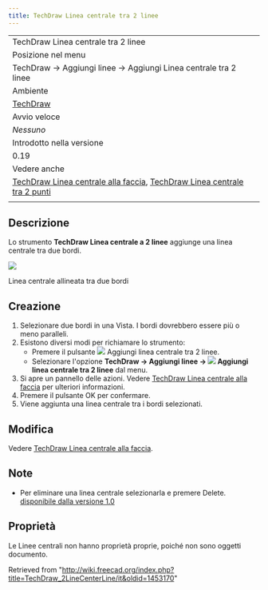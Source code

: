 ```yaml
---
title: TechDraw Linea centrale tra 2 linee
---
```

|  |
| --- |
| TechDraw Linea centrale tra 2 linee |
| Posizione nel menu |
| TechDraw → Aggiungi linee → Aggiungi Linea centrale tra 2 linee |
| Ambiente |
| [TechDraw](/TechDraw_Workbench/it "TechDraw Workbench/it") |
| Avvio veloce |
| *Nessuno* |
| Introdotto nella versione |
| 0.19 |
| Vedere anche |
| [TechDraw Linea centrale alla faccia](/TechDraw_FaceCenterLine/it "TechDraw FaceCenterLine/it"), [TechDraw Linea centrale tra 2 punti](/TechDraw_2PointCenterLine/it "TechDraw 2PointCenterLine/it") |
|  |

## Descrizione

Lo strumento **TechDraw Linea centrale a 2 linee** aggiunge una linea centrale tra due bordi.

![](/images/CL2LinesSample.png)

Linea centrale allineata tra due bordi

## Creazione

1. Selezionare due bordi in una Vista. I bordi dovrebbero essere più o meno paralleli.
2. Esistono diversi modi per richiamare lo strumento:
   * Premere il pulsante ![](/images/TechDraw_2LineCenterLine.svg) Aggiungi linea centrale tra 2 linee.
   * Selezionare l'opzione **TechDraw → Aggiungi linee → ![](/images/TechDraw_2LineCenterLine.svg) Aggiungi linea centrale tra 2 linee** dal menu.
3. Si apre un pannello delle azioni. Vedere [TechDraw Linea centrale alla faccia](/TechDraw_FaceCenterLine/it#Opzioni "TechDraw FaceCenterLine/it") per ulteriori informazioni.
4. Premere il pulsante OK per confermare.
5. Viene aggiunta una linea centrale tra i bordi selezionati.

## Modifica

Vedere [TechDraw Linea centrale alla faccia](/TechDraw_FaceCenterLine/it#Modifica "TechDraw FaceCenterLine/it").

## Note

* Per eliminare una linea centrale selezionarla e premere Delete. [disponibile dalla versione 1.0](/Release_notes_1.0/it "Release notes 1.0/it")

## Proprietà

Le Linee centrali non hanno proprietà proprie, poiché non sono oggetti documento.

Retrieved from "<http://wiki.freecad.org/index.php?title=TechDraw_2LineCenterLine/it&oldid=1453170>"